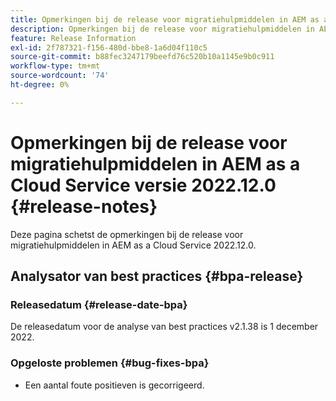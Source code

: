 ```yaml
---
title: Opmerkingen bij de release voor migratiehulpmiddelen in AEM as a Cloud Service versie 2022.12.0
description: Opmerkingen bij de release voor migratiehulpmiddelen in AEM as a Cloud Service versie 2022.12.0
feature: Release Information
exl-id: 2f787321-f156-480d-bbe8-1a6d04f110c5
source-git-commit: b88fec3247179beefd76c520b10a1145e9b0c911
workflow-type: tm+mt
source-wordcount: '74'
ht-degree: 0%

---
```


# Opmerkingen bij de release voor migratiehulpmiddelen in AEM as a Cloud Service versie 2022.12.0 {#release-notes}

Deze pagina schetst de opmerkingen bij de release voor migratiehulpmiddelen in AEM as a Cloud Service 2022.12.0.

## Analysator van best practices {#bpa-release}

### Releasedatum {#release-date-bpa}

De releasedatum voor de analyse van best practices v2.1.38 is 1 december 2022.

### Opgeloste problemen {#bug-fixes-bpa}

* Een aantal foute positieven is gecorrigeerd.
